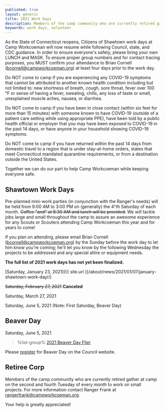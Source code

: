 ```yaml
---
published: true
layout: generic
title: 2021 Work Days
description: Members of the camp community who are currently retired gather at camp on the second and fourth Tuesday of every month to work on small projects. Your help is greatly appreciated!
keywords: work days, volunteer
---
```


<div class="alert alert-warning">
<p>As the State of Connecticut reopens, Citizens of Shawtown work days at Camp Workcoeman will now resume while following Council, state, and CDC guidance. In order to ensure everyone's safety, please bring your own LUNCH and MASK. To ensure proper group numbers and for contact tracing purposes, you MUST confirm your attendance to Brian Cornell (<a href="mailto:bcornell@campworkcoeman.org">bcornell@campworkcoeman.org</a>) at least four days prior to the work day.</p>

<p>Do NOT come to camp if you are experiencing any COVID-19 symptoms that cannot be attributed to another known health condition including but not limited to: new shortness of breath, cough, sore throat, fever over 100 &deg;F or sense of having a fever, sweating, chills, any loss of taste or smell, unexplained muscle aches, nausea, or diarrhea.</p>

<p>Do NOT come to camp if you have been in close contact (within six feet for more than 15 minutes) with someone known to have COVID-19 (outside of a patient care setting while using appropriate PPE), have been told by a public health official or employer that you may have been exposed to COVID-19 in the past 14 days, or have anyone in your household showing COVID-19 symptoms.</p>

<p>Do NOT come to camp if you have returned within the past 14 days from domestic travel to a region that is under stay-at-home orders, states that meet Connecticut mandated quarantine requirements, or from a destination outside the United States.</p>

<p>Together we can do our part to help Camp Workcoeman while keeping everyone safe.</p>
</div>

## Shawtown Work Days

Pre-planned mini-work parties (in conjunction with the Ranger's needs) will be held from 9:00 AM to 3:00 PM on (generally) the 4^th Saturday of each month. ~~Coffee "and" at 8:30 AM and lunch will be provided.~~ We will tackle jobs large and small throughout the camp to assure an awesome experience for any Scouts or Scouters attending Camp Workcoeman this year and for years to come!

If you plan on attending, please email Brian Cornell ([bcornell@campworkcoeman.org](mailto:bcornell@campworkcoeman.org)) by the Sunday before the work day to let him know you're coming; he'll let you know by the following Wednesday the projects to be addressed and any special attire or equipment needs.

**The full list of 2021 work days has not yet been finalized.**

[Saturday, January 23, 2021]({{ site.url }}/about/news/2021/01/07/january-shawtown-work-day//)

~~Saturday, February 27, 2021~~ **Canceled**

Saturday, March 27, 2021

Saturday, June 5, 2021 (Note: First Saturday, Beaver Day)

## Beaver Day

Saturday, June 5, 2021

> %list-group%
> <a href="{{ site.url }}/pdf/2021/2021-beaver-day-flier.pdf" class="list-group-item">2021 Beaver Day Flier</a>

Please [register](https://scoutingevent.com/066-46196) for Beaver Day on the Council website.

## Retiree Corp

Members of the camp community who are currently retired gather at camp on the
second and fourth Tuesday of every month to work on small projects. For more
information contact Ranger Frank at [rangerfrank@campworkcoeman.org](mailto:rangerfrank@campworkcoeman.org).

Your help is greatly appreciated!
